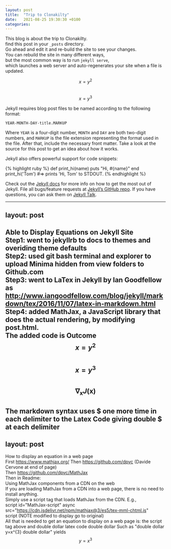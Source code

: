 ```yaml
---
layout: post
title:  "Trip to Clonakilty"
date:   2021-08-25 19:30:30 +0100
categories: 
---
```

This blog is about the trip to Clonakilty.  
find this post in your `_posts` directory.  
Go ahead and edit it and re-build the site to see your changes.  
You can rebuild the site in many different ways,  
but the most common way is to run `jekyll serve`,  
which launches a web server and auto-regenerates your site when a file is updated.  

$$ x = y^2 $$  
$$ x = y^3 $$  

Jekyll requires blog post files to be named according to the following format:

`YEAR-MONTH-DAY-title.MARKUP`

Where `YEAR` is a four-digit number, `MONTH` and `DAY` are both two-digit numbers, and `MARKUP` is the file extension representing the format used in the file. After that, include the necessary front matter. Take a look at the source for this post to get an idea about how it works.

Jekyll also offers powerful support for code snippets:

{% highlight ruby %}
def print_hi(name)
  puts "Hi, #{name}"
end
print_hi('Tom')
#=> prints 'Hi, Tom' to STDOUT.
{% endhighlight %}

Check out the [Jekyll docs][jekyll-docs] for more info on how to get the most out of Jekyll. File all bugs/feature requests at [Jekyll’s GitHub repo][jekyll-gh]. If you have questions, you can ask them on [Jekyll Talk][jekyll-talk].

[jekyll-docs]: https://jekyllrb.com/docs/home
[jekyll-gh]:   https://github.com/jekyll/jekyll
[jekyll-talk]: https://talk.jekyllrb.com/
---
layout: post
---
Able to Display Equations on Jekyll Site  
Step1: went to jekyllrb to docs to themes and overiding theme defaults  
Step2: used git bash terminal and explorer to upload Minima hidden from view folders to Github.com  
Step3: went to LaTex in Jekyll by Ian Goodfellow as http://www.iangoodfellow.com/blog/jekyll/markdown/tex/2016/11/07/latex-in-markdown.html  
Step4: added MathJax, a JavaScript library that does the actual rendering, by modifying post.html.  
The added code is <script src="https://cdn.mathjax.org/mathjax/latest/MathJax.js?config=TeX-AMS-MML_HTMLorMML" type="text/javascript"></script>
Outcome  
$$ x = y^2 $$  
$$ x = y^3 $$  
$$ \nabla_\boldsymbol{x} J(\boldsymbol{x}) $$  
The markdown syntax uses $ one more time in each delimiter to the Latex Code giving double $ at each delimiter 
---
layout: post
---
How to display an equation in a web page  
First  https://www.mathjax.org/ Then https://github.com/dpvc (Davide Cervone at end of page)  
Then  https://github.com/dpvc/MathJax  
Then in Readme:  
Using MathJax components from a CDN on the web  
If you are loading MathJax from a CDN into a web page, there is no need to install anything.  
Simply use a script tag that loads MathJax from the CDN. E.g.,  
 script id="MathJax-script" async    
  src="https://cdn.jsdelivr.net/npm/mathjax@3/es5/tex-mml-chtml.js"    
script  (NOTE modified to display go to original)      
All that is needed to get an equation to display on a web page is:
the script tag above and double dollar latex code double dollar
Such as "double dollar y=x^{3} double dollar" yields  
$$y=x^{3}$$  